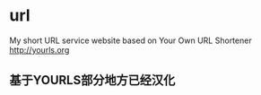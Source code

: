 # url
My short URL service website based on Your Own URL Shortener http://yourls.org

## 基于YOURLS部分地方已经汉化